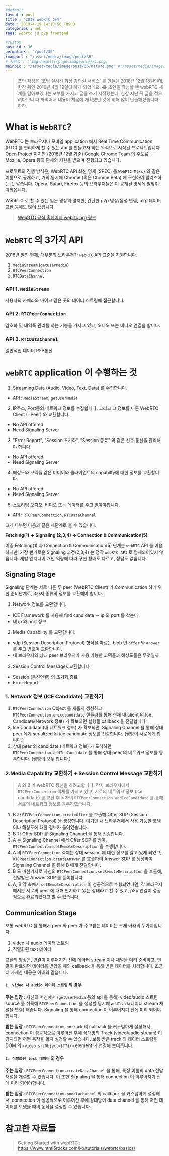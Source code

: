 ```yaml
---
#default
layout : post
title : "2018 webRTC 정리"
date : 2019-4-19 14:10:50 +0900
categories : web
tags: webrtc js p2p frontend

#custom
post_id : 36
permalink : "/post/36"
imageurl : "/asset/media/image/post/36"
# 사용법 : ![img-name]({{page.imageurl}}/1.png)
mainpic : "/asset/media/image/post/36/nature.png" #"/asset/media/image/post/31/5.png"
---
```


> 초안 작성은 '코딩 실시간 화상 강의실 서비스' 를 만들던 2018년 12월 18일인데, 한참 뒤인 2019년 4월 19일에 하게 되었네요. 😂 초안을 작성할 땐 webRTC 세계를 담아보겠다는 포부를 가지고 글을 쓰기 시작했는데, 한참 지난 뒤 글을 적으려다보니 다 까먹어서 내용이 처음에 계획했던 것에 비해 많이 단촐해졌습니다. 하하.

# What is `WebRTC`? 
WebRTC 는 브라우저나 모바일 application 에서 Real Time Communication (RTC) 를 편리하게 할 수 있는 api 를 만들고자 하는 목적으로 시작된 프로젝트입니다. Open Project 이지만 (2018년 12월 기준) Google Chrome Team 의 주도로, Mozilla, Opera 등의 단체의 지원을 받으며 진행되고 있습니다.

프로젝트의 진행 방식은, WebRTC API 최신 명세 (SPEC) 를 `WebRTC M{xx}` 와 같은 이름으로 공개하고, 거의 동시에 Chrome (혹은 Chrome Beta) 에 구현하여 릴리즈하는 것 같습니다. Opera, Safari, Firefox 등의 브라우저들은 이 공개된 명세에 발맞춰 따라옵니다.


WebRTC 로 할 수 있는 일은 굉장히 많지만, 간단한 p2p 영상/음성 연결, p2p 데이터 교환 등에도 많이 쓰입니다.

> [WebRTC 공식 홈페이지 webrtc.org 링크](https://webrtc.org/)

# `WebRTC` 의 3가지 API 

2018년 말인 현재, 대부분의 브라우저가 `webRTC` API 표준을 지원합니다.

1. `MediaStream` (`getUserMedia`)
2. `RTCPeerConnection`
3. `RTCDataChannel`

### API 1. `MediaStream`
사용자의 카메라와 마이크 같은 곳의 데이터 스트림에 접근합니다.

### API 2. `RTCPeerConnection`
암호화 및 대역폭 관리를 하는 기능을 가지고 있고, 오디오 또는 비디오 연결을 합니다.

### API 3. `RTCDataChannel`
일반적인 데이터 P2P통신

# `webRTC` application 이 수행하는 것

1. Streaming Data (Audio, Video, Text, Data) 를 수집합니다.
  - API : `MediaStream`, `getUserMedia`
2. IP주소, Port등의 네트워크 정보를 수집합니다. 그리고 그 정보를 다른 WebRTC Client (=Peer) 와 교환합니다. 
  - No API offered
  - Need Signaling Server
3. "Error Report", "Session 초기화", "Session 종료" 와 같은 신호 통신을 관리해야 합니다.
  - No API offered
  - Need Signaling Server
4. 해상도와 코덱들 같은 미디어와 클라이언트의 capabilty에 대한 정보를 교환합니다.
  - No API offered
  - Need Signaling Server
5. 스트리밍 오디오, 비디오 또는 데이터를 주고 받아야합니다.
  - API : `RTCPeerConnection`, `RTCDataChannel`

크게 나누면 다음과 같은 세단계로 볼 수 있습니다.

**Fetching(1) -> Signaling (2,3,4) -> Connection & Communication(5)**

이중 Fetching(1) 과 Connection & Communication(5) 단계는 `webRTC` API 를 이용하지만, 가장 번거로운 Signaling 과정(2,3,4) 는 정작 `webRTC API` 로 명세되어있지 않습니다. 개발 엔지니어 개인 역량에 따라 구현 형태도 다르고, 정답도 없습니다. 

## Signaling Stage

Signaling 단계는 서로 다른 두 peer (WebRTC Client) 가 Communication 하기 위한 준비단계로, 3가지 종류의 정보를 교환해야 합니다.

1. Network 정보를 교환합니다. 
  - ICE Framework 를 사용해 find candidate => ip 와 port 를 찾는다
  - 내 ip 와 port 정보
2. Media Capability 를 교환합니다. 
  - sdp (Session Description Protocol) 형식을 따르는 blob 인  `offer` 와 `answer` 를 주고 받으며 교환합니다.
  - 내 브라우저와 상대 peer 브라우저가 사용 가능한 코덱들과 해상도들은 무엇일까 
3. Session Control Messages 교환합니다
  - Session (통신연결) 의 초기화,종료
  - Error Report


### 1. Network 정보 (ICE Candidate) 교환하기

1. `RTCPeerConnection` Object 를 새롭게 생성하고 `RTCPeerConnection.onicecandidate` 핸들러를 통해 현재 내 client 의 Ice Candidate(Network 정보)  가 확보되면 실행될 callback 을 전달합니다.
2. Ice Candidate (내 네트워크 정보) 가 확보되면, Signaling Channel 을 통해 상대 peer 에게  serialized 된 ice candidate 정보를 전송합니다. (쌍방이 서로에게 합니다.)
3. 상대 peer 의 candidate (네트워크 정보) 가 도착하면, `RTCPeerConnection.addIceCandidate` 를 통해 상대 peer 의 네트워크 정보를 등록합니다. (쌍방이 모두 합니다.)


### 2.Media Capability 교환하기 + Session Control Message 교환하기

> A 와 B 가 webRTC 통신을 하려고합니다. 각자 브라우저에서 `RTCPeerConnection` 객체를 가지고 있고, 서로의 네트워크 정보 (ice candidate) 를 교환 후 각자의 `RTCPeerConnection.addIceCandidate` 를 통해 서로의 네트워크 정보를 등록하였습니다. 

1. B 가 `RTCPeerConnection.createOffer` 를 호출해 Offer SDP (Session Description Protocol) 을 생성합니다. 여기엔 내 브라우저에서 사용 가능한 코덱이나 해상도에 대한 정보가 들어있습니다. 
2. B 가 Offer SDP 를 Signaling Channel 을 통해 전송합니다. 
3. A 는 Signaling Channel 에서 Offer SDP 를 받아, `RTCPeerConnection.setRemoteDescription` 을 수행합니다. 
4. A 의 `RTCPeerConnection` 객체는 상대 session 에 대한 정보를 알고 있게 되었고, `RTCPeerConnection.createAnswer` 를 호출하여 Answer SDP 를 생성하여 Signaling Channel 을 통해 B 에게 전달합니다. 
5. B 도 마찬가지로 자신의 `RTCPeerConnection.setRemoteDescription` 을 호출해, 전달받은 Answer SDP 를 등록합니다. 
6. A, B 각 측에서 `setRemoteDescription` 이 성공적으로 수행되었다면, 각 브라우저에서는 서로의 peer 에 대해 인지하고 있는 상태라고 할 수 있고, p2p 연결이 성공적으로 완료되었다고 할 수 있습니다. 


## Communication Stage
보통 webRTC 를 통해서 peer 와 peer 가 주고받는 데이터는 크게 아래의 두가지입니다.
1. video 나 audio 데이터 스트림
2. 직렬화된 text 데이터

교환의 양상은, 연결이 이루어지기 전에 데아터 stream 이나 채널을 미리 준비하고, 연결이 완료되면 데이터를 받았을 때의 callback 을 통해 받은 데이터를 처리합니다. 조금 더 자세한 내용은 아래와 같습니다.

#### `1. video 나 audio 데이터 스트림` 의 경우
**주는 입장** : 자신의 머신에서  (`getUserMedia` 등의 api 를 통해) video/audio 스트림 source 를 취득해 `RTCPeerConnection` 을 생성할 당시에 `addTrack`(데이터 stream 채널을 연결) 해줍니다. Signaling 을 통해 connection 이 이루어지기 전에 미리 되어야합니다.

**받는 입장** : `RTCPeerConnection.ontrack` 의 callback 을 커스텀하게 설정해서, connection 이 성공적으로 이루어진 후에 상대방의 Track (video/audio stream) 이 감지되면 어떤 동작을 할지 설정할 수 있습니다. 보통 받은 track 의 데이터 스트림을 DOM 의 `<video srcObject={??}/>` element 에 연결해 보여줍니다. 

#### `2. 직렬화된 text 데이터` 의 경우
**주는 입장** : `RTCPeerConnection.createDataChannel`  을 통해, 특정 이름의 data 전달 채널을 개설할 수 있습니다. 이 또한 Signaling 을 통해 connection 이 이루어지기 전에 미리 되어야합니다.

**받는 입장** : `RTCPeerConnection.ondatachannel` 의 callback 을 커스텀하게 설정해서, connection 이 성공적으로 이루어진 후에 상대방이 data channel 을 통해 어떤 데이터를 보냈을 때의 동작을 설정할 수 있습니다. 






# 참고한 자료들 
> Getting Started with webRTC : https://www.html5rocks.com/ko/tutorials/webrtc/basics/